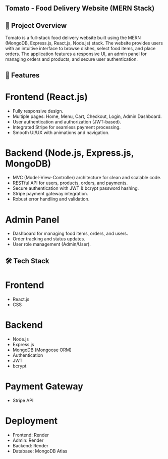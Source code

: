 ## Tomato - Food Delivery Website (MERN Stack)

## 📌 Project Overview

Tomato is a full-stack food delivery website built using the MERN (MongoDB, Express.js, React.js, Node.js) stack. The website provides users with an intuitive interface to browse dishes, select food items, and place orders. The application features a responsive UI, an admin panel for managing orders and products, and secure user authentication.

##  🚀 Features

# Frontend (React.js)
- Fully responsive design.
- Multiple pages: Home, Menu, Cart, Checkout, Login, Admin Dashboard.
- User authentication and authorization (JWT-based).
- Integrated Stripe for seamless payment processing.
- Smooth UI/UX with animations and navigation.

# Backend (Node.js, Express.js, MongoDB)
- MVC (Model-View-Controller) architecture for clean and scalable code.
- RESTful API for users, products, orders, and payments.
- Secure authentication with JWT & bcrypt password hashing.
- Stripe payment gateway integration.
- Robust error handling and validation.

# Admin Panel
- Dashboard for managing food items, orders, and users.
- Order tracking and status updates.
- User role management (Admin/User).

## 🛠️ Tech Stack

# Frontend
- React.js
- CSS

# Backend
- Node.js
- Express.js
- MongoDB (Mongoose ORM)
- Authentication
- JWT
- bcrypt

# Payment Gateway
- Stripe API

# Deployment
- Frontend: Render
- Admin: Render
- Backend: Render
- Database: MongoDB Atlas

